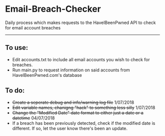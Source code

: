 # Email-Breach-Checker
Daily process which makes requests to the HaveIBeenPwned API to check for email account breaches

--------

## To use:
- Edit accounts.txt to include all email accounts you wish to check for breaches.
- Run main.py to request information on said accounts from HaveIBeenPwned.com's database



## To do:
- ~~Create a seperate debug and info/warning log file~~  1/07/2018
- ~~Edit variable names, chanigng "hack" to something less silly~~ 1/07/2018
- ~~Change the "Modified Date" date format to either just a date or a datetime~~ 04/07/2018
- If a breach has been previously detected, check if the modified date is different. If so, let the user know there's been an update.
